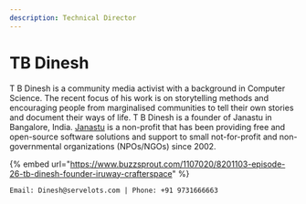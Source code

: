 ```yaml
---
description: Technical Director
---
```


# TB Dinesh

T B Dinesh is a community media activist with a background in Computer Science. The recent focus of his work is on storytelling methods and encouraging people from marginalised communities to tell their own stories and document their ways of life. T B Dinesh is a founder of Janastu in Bangalore, India. [Janastu](https://www.janastu.org/home/index.html#/about-us) is a non-profit that has been providing free and open-source software solutions and support to small not-for-profit and non-governmental organizations \(NPOs/NGOs\) since 2002.

{% embed url="https://www.buzzsprout.com/1107020/8201103-episode-26-tb-dinesh-founder-iruway-crafterspace" %}



```text
Email: Dinesh@servelots.com | Phone: +91 9731666663
```


